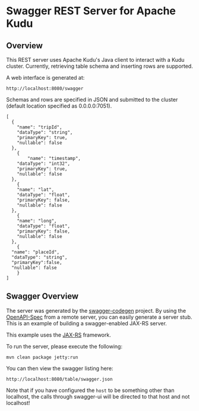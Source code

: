 # Swagger REST Server for Apache Kudu

## Overview
This REST server uses Apache Kudu's Java client to interact with a Kudu cluster.
Currently, retrieving table schema and inserting rows are supported.

A web interface is generated at:

```
http://localhost:8080/swagger
```

Schemas and rows are specified in JSON and submitted to the cluster (default
location specified as 0.0.0.0:7051).
```
[
  {
    "name": "tripId",
    "dataType": "string",
    "primaryKey": true,
    "nullable": false
  },
	{
		"name": "timestamp",
    "dataType": "int32",
    "primaryKey": true,
    "nullable": false
  },
	{
    "name": "lat",
    "dataType": "float",
    "primaryKey": false,
    "nullable": false
  },
	{
    "name": "long",
    "dataType": "float",
    "primaryKey": false,
    "nullable": false
  },
	{
  "name": "placeId",
  "dataType": "string",
  "primaryKey":false,
  "nullable": false
	}
]
```

## Swagger Overview
The server was generated by the [swagger-codegen](https://github.com/swagger-api/swagger-codegen) project. By using the 
[OpenAPI-Spec](https://github.com/swagger-api/swagger-core/wiki) from a remote server, you can easily generate a server stub.  This
is an example of building a swagger-enabled JAX-RS server.

This example uses the [JAX-RS](https://jax-rs-spec.java.net/) framework.

To run the server, please execute the following:

```
mvn clean package jetty:run
```

You can then view the swagger listing here:

```
http://localhost:8080/table/swagger.json
```

Note that if you have configured the `host` to be something other than localhost, the calls through
swagger-ui will be directed to that host and not localhost!
